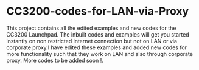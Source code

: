 # CC3200-codes-for-LAN-via-Proxy
This project contains all the edited examples and new codes for the CC3200 Launchpad. The inbuilt codes and examples will get you started 
instantly on non restricted internet connection but not on LAN or via corporate proxy.I have edited these examples 
and added new codes for more functionality such that they work on LAN and also through corporate proxy.
More codes to be added soon !.
